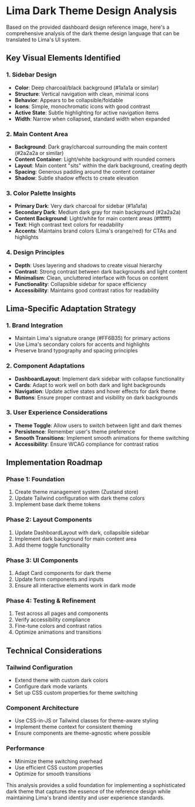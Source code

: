 # Lima Dark Theme Design Analysis

Based on the provided dashboard design reference image, here's a comprehensive analysis of the dark theme design language that can be translated to Lima's UI system.

## Key Visual Elements Identified

### 1. Sidebar Design
- **Color**: Deep charcoal/black background (#1a1a1a or similar)
- **Structure**: Vertical navigation with clean, minimal icons
- **Behavior**: Appears to be collapsible/foldable
- **Icons**: Simple, monochromatic icons with good contrast
- **Active State**: Subtle highlighting for active navigation items
- **Width**: Narrow when collapsed, standard width when expanded

### 2. Main Content Area
- **Background**: Dark gray/charcoal surrounding the main content (#2a2a2a or similar)
- **Content Container**: Light/white background with rounded corners
- **Layout**: Main content "sits" within the dark background, creating depth
- **Spacing**: Generous padding around the content container
- **Shadow**: Subtle shadow effects to create elevation

### 3. Color Palette Insights
- **Primary Dark**: Very dark charcoal for sidebar (#1a1a1a)
- **Secondary Dark**: Medium dark gray for main background (#2a2a2a)
- **Content Background**: Light/white for main content areas (#ffffff)
- **Text**: High contrast text colors for readability
- **Accents**: Maintains brand colors (Lima's orange/red) for CTAs and highlights

### 4. Design Principles
- **Depth**: Uses layering and shadows to create visual hierarchy
- **Contrast**: Strong contrast between dark backgrounds and light content
- **Minimalism**: Clean, uncluttered interface with focus on content
- **Functionality**: Collapsible sidebar for space efficiency
- **Accessibility**: Maintains good contrast ratios for readability

## Lima-Specific Adaptation Strategy

### 1. Brand Integration
- Maintain Lima's signature orange (#FF6B35) for primary actions
- Use Lima's secondary colors for accents and highlights
- Preserve brand typography and spacing principles

### 2. Component Adaptations
- **DashboardLayout**: Implement dark sidebar with collapse functionality
- **Cards**: Adapt to work well on both dark and light backgrounds
- **Navigation**: Update active states and hover effects for dark theme
- **Buttons**: Ensure proper contrast and visibility on dark backgrounds

### 3. User Experience Considerations
- **Theme Toggle**: Allow users to switch between light and dark themes
- **Persistence**: Remember user's theme preference
- **Smooth Transitions**: Implement smooth animations for theme switching
- **Accessibility**: Ensure WCAG compliance for contrast ratios

## Implementation Roadmap

### Phase 1: Foundation
1. Create theme management system (Zustand store)
2. Update Tailwind configuration with dark theme colors
3. Implement base dark theme tokens

### Phase 2: Layout Components
1. Update DashboardLayout with dark, collapsible sidebar
2. Implement dark background for main content area
3. Add theme toggle functionality

### Phase 3: UI Components
1. Adapt Card components for dark theme
2. Update form components and inputs
3. Ensure all interactive elements work in dark mode

### Phase 4: Testing & Refinement
1. Test across all pages and components
2. Verify accessibility compliance
3. Fine-tune colors and contrast ratios
4. Optimize animations and transitions

## Technical Considerations

### Tailwind Configuration
- Extend theme with custom dark colors
- Configure dark mode variants
- Set up CSS custom properties for theme switching

### Component Architecture
- Use CSS-in-JS or Tailwind classes for theme-aware styling
- Implement theme context for consistent theming
- Ensure components are theme-agnostic where possible

### Performance
- Minimize theme switching overhead
- Use efficient CSS custom properties
- Optimize for smooth transitions

This analysis provides a solid foundation for implementing a sophisticated dark theme that captures the essence of the reference design while maintaining Lima's brand identity and user experience standards.